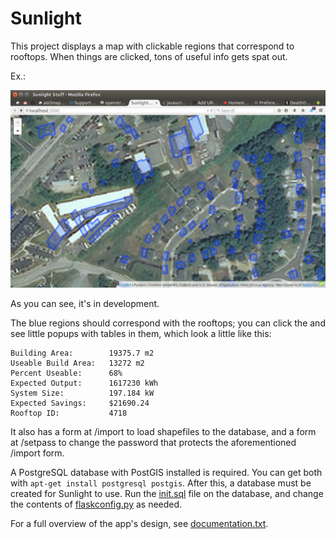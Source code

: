 # Sunlight

This project displays a map with clickable regions that correspond to rooftops.
When things are clicked, tons of useful info gets spat out.

Ex.:

![Screenshot](screencap.png)

As you can see, it's in development.

The blue regions should correspond with the rooftops; you can click the and see little popups with tables in them, which look a little like this:

    Building Area:        19375.7 m2
    Useable Build Area:   13272 m2
    Percent Useable:      68%
    Expected Output:      1617230 kWh
    System Size:          197.184 kW
    Expected Savings:     $21690.24
    Rooftop ID:           4718

It also has a form at /import to load shapefiles to the database, and a form at /setpass to change the password that protects the aforementioned /import form.

A PostgreSQL database with PostGIS installed is required. You can get both with `apt-get install postgresql postgis`. After this, a database must be created for Sunlight to use. Run the [init.sql](init.sql) file on the database, and change the contents of [flaskconfig.py](flaskconfig.py) as needed.

For a full overview of the app's design, see [documentation.txt](documentation.txt).
